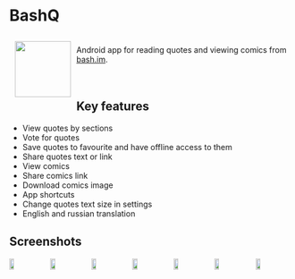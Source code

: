 # BashQ

<img src="https://github.com/vshkl/BashQ/blob/master/app/src/main/ic_launcher-web.png" align="left" width="100" hspace="10" vspace="10">

<br>Android app for reading quotes and viewing comics from [bash.im](http://bash.im).<br><br><br>

## Key features

* View quotes by sections
* Vote for quotes
* Save quotes to favourite and have offline access to them
* Share quotes text or link
* View comics
* Share comics link
* Download comics image
* App shortcuts
* Change quotes text size in settings
* English and russian translation

## Screenshots

<div style="display:flex;" >
<img src="https://github.com/vshkl/BashQ/blob/master/screenshots/screenshot_01.png" width="13%" >
<img style="margin-left:10px;" src="https://github.com/vshkl/BashQ/blob/master/screenshots/screenshot_02.png" width="13%" >
<img style="margin-left:10px;" src="https://github.com/vshkl/BashQ/blob/master/screenshots/screenshot_03.png" width="13%" >
<img style="margin-left:10px;" src="https://github.com/vshkl/BashQ/blob/master/screenshots/screenshot_04.png" width="13%" >
<img style="margin-left:10px;" src="https://github.com/vshkl/BashQ/blob/master/screenshots/screenshot_05.png" width="13%" >
<img style="margin-left:10px;" src="https://github.com/vshkl/BashQ/blob/master/screenshots/screenshot_06.png" width="13%" >
<img style="margin-left:10px;" src="https://github.com/vshkl/BashQ/blob/master/screenshots/screenshot_07.png" width="13%" >
</div>
